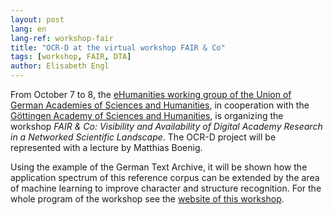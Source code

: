 ```yaml
---
layout: post
lang: en
lang-ref: workshop-fair
title: "OCR-D at the virtual workshop FAIR & Co"
tags: [workshop, FAIR, DTA]
author: Elisabeth Engl
---
```


From October 7 to 8, the [eHumanities working group of the Union of German Academies of Sciences and Humanities](https://www.akademienunion.de/en/working-groups/working-group-on-ehumanities/),
in cooperation with the [Göttingen Academy of Sciences and Humanities](https://adw-goe.de/en/home/),
is organizing the workshop *FAIR & Co: Visibility and Availability of Digital Academy Research in a Networked Scientific Landscape*.
The OCR-D project will be represented with a lecture by Matthias Boenig. 

Using the example of the German Text Archive, it will be shown how the application spectrum of this reference
corpus can be extended by the area of machine learning to improve character and structure
recognition. For the whole program of the workshop see the [website of this workshop](https://workshop.adw-goe.de/programm/).
